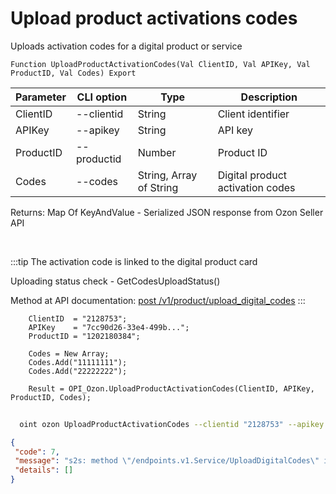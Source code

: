﻿---
sidebar_position: 15
---

# Upload product activations codes
 Uploads activation codes for a digital product or service



`Function UploadProductActivationCodes(Val ClientID, Val APIKey, Val ProductID, Val Codes) Export`

  | Parameter | CLI option | Type | Description |
  |-|-|-|-|
  | ClientID | --clientid | String | Client identifier |
  | APIKey | --apikey | String | API key |
  | ProductID | --productid | Number | Product ID |
  | Codes | --codes | String, Array of String | Digital product activation codes |

  
  Returns:  Map Of KeyAndValue - Serialized JSON response from Ozon Seller API

<br/>

:::tip
The activation code is linked to the digital product card

 Uploading status check - GetCodesUploadStatus()

 Method at API documentation: [post /v1/product/upload_digital_codes](https://docs.ozon.ru/api/seller/#operation/ProductAPI_UploadDigitalCode)
:::
<br/>


```bsl title="Code example"
    ClientID  = "2128753";
    APIKey    = "7cc90d26-33e4-499b...";
    ProductID = "1202180384";

    Codes = New Array;
    Codes.Add("11111111");
    Codes.Add("22222222");

    Result = OPI_Ozon.UploadProductActivationCodes(ClientID, APIKey, ProductID, Codes);
```



```sh title="CLI command example"
    
  oint ozon UploadProductActivationCodes --clientid "2128753" --apikey "7cc90d26-33e4-499b..." --productid "1111588191" --codes %codes%

```

```json title="Result"
{
 "code": 7,
 "message": "s2s: method \"/endpoints.v1.Service/UploadDigitalCodes\" is not allowed for the provided access tokens: permission denied",
 "details": []
}
```
